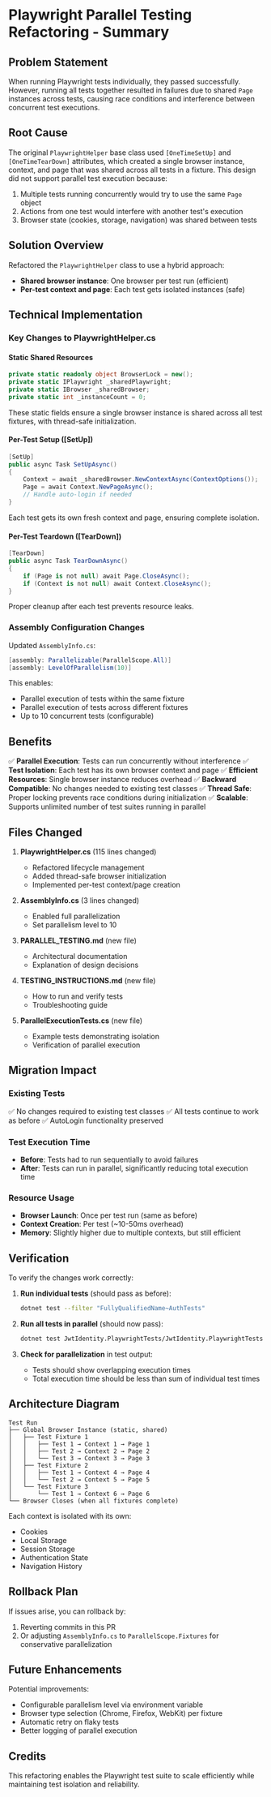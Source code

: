 # Playwright Parallel Testing Refactoring - Summary

## Problem Statement
When running Playwright tests individually, they passed successfully. However, running all tests together resulted in failures due to shared `Page` instances across tests, causing race conditions and interference between concurrent test executions.

## Root Cause
The original `PlaywrightHelper` base class used `[OneTimeSetUp]` and `[OneTimeTearDown]` attributes, which created a single browser instance, context, and page that was shared across all tests in a fixture. This design did not support parallel test execution because:

1. Multiple tests running concurrently would try to use the same `Page` object
2. Actions from one test would interfere with another test's execution
3. Browser state (cookies, storage, navigation) was shared between tests

## Solution Overview
Refactored the `PlaywrightHelper` class to use a hybrid approach:
- **Shared browser instance**: One browser per test run (efficient)
- **Per-test context and page**: Each test gets isolated instances (safe)

## Technical Implementation

### Key Changes to PlaywrightHelper.cs

#### Static Shared Resources
```csharp
private static readonly object BrowserLock = new();
private static IPlaywright _sharedPlaywright;
private static IBrowser _sharedBrowser;
private static int _instanceCount = 0;
```

These static fields ensure a single browser instance is shared across all test fixtures, with thread-safe initialization.

#### Per-Test Setup ([SetUp])
```csharp
[SetUp]
public async Task SetUpAsync()
{
    Context = await _sharedBrowser.NewContextAsync(ContextOptions());
    Page = await Context.NewPageAsync();
    // Handle auto-login if needed
}
```

Each test gets its own fresh context and page, ensuring complete isolation.

#### Per-Test Teardown ([TearDown])
```csharp
[TearDown]
public async Task TearDownAsync()
{
    if (Page is not null) await Page.CloseAsync();
    if (Context is not null) await Context.CloseAsync();
}
```

Proper cleanup after each test prevents resource leaks.

### Assembly Configuration Changes

Updated `AssemblyInfo.cs`:
```csharp
[assembly: Parallelizable(ParallelScope.All)]
[assembly: LevelOfParallelism(10)]
```

This enables:
- Parallel execution of tests within the same fixture
- Parallel execution of tests across different fixtures
- Up to 10 concurrent tests (configurable)

## Benefits

✅ **Parallel Execution**: Tests can run concurrently without interference
✅ **Test Isolation**: Each test has its own browser context and page
✅ **Efficient Resources**: Single browser instance reduces overhead
✅ **Backward Compatible**: No changes needed to existing test classes
✅ **Thread Safe**: Proper locking prevents race conditions during initialization
✅ **Scalable**: Supports unlimited number of test suites running in parallel

## Files Changed

1. **PlaywrightHelper.cs** (115 lines changed)
   - Refactored lifecycle management
   - Added thread-safe browser initialization
   - Implemented per-test context/page creation

2. **AssemblyInfo.cs** (3 lines changed)
   - Enabled full parallelization
   - Set parallelism level to 10

3. **PARALLEL_TESTING.md** (new file)
   - Architectural documentation
   - Explanation of design decisions

4. **TESTING_INSTRUCTIONS.md** (new file)
   - How to run and verify tests
   - Troubleshooting guide

5. **ParallelExecutionTests.cs** (new file)
   - Example tests demonstrating isolation
   - Verification of parallel execution

## Migration Impact

### Existing Tests
✅ No changes required to existing test classes
✅ All tests continue to work as before
✅ AutoLogin functionality preserved

### Test Execution Time
- **Before**: Tests had to run sequentially to avoid failures
- **After**: Tests can run in parallel, significantly reducing total execution time

### Resource Usage
- **Browser Launch**: Once per test run (same as before)
- **Context Creation**: Per test (~10-50ms overhead)
- **Memory**: Slightly higher due to multiple contexts, but still efficient

## Verification

To verify the changes work correctly:

1. **Run individual tests** (should pass as before):
   ```bash
   dotnet test --filter "FullyQualifiedName~AuthTests"
   ```

2. **Run all tests in parallel** (should now pass):
   ```bash
   dotnet test JwtIdentity.PlaywrightTests/JwtIdentity.PlaywrightTests.csproj
   ```

3. **Check for parallelization** in test output:
   - Tests should show overlapping execution times
   - Total execution time should be less than sum of individual test times

## Architecture Diagram

```
Test Run
├── Global Browser Instance (static, shared)
│   ├── Test Fixture 1
│   │   ├── Test 1 → Context 1 → Page 1
│   │   ├── Test 2 → Context 2 → Page 2
│   │   └── Test 3 → Context 3 → Page 3
│   ├── Test Fixture 2
│   │   ├── Test 1 → Context 4 → Page 4
│   │   └── Test 2 → Context 5 → Page 5
│   └── Test Fixture 3
│       └── Test 1 → Context 6 → Page 6
└── Browser Closes (when all fixtures complete)
```

Each context is isolated with its own:
- Cookies
- Local Storage
- Session Storage
- Authentication State
- Navigation History

## Rollback Plan

If issues arise, you can rollback by:
1. Reverting commits in this PR
2. Or adjusting `AssemblyInfo.cs` to `ParallelScope.Fixtures` for conservative parallelization

## Future Enhancements

Potential improvements:
- Configurable parallelism level via environment variable
- Browser type selection (Chrome, Firefox, WebKit) per fixture
- Automatic retry on flaky tests
- Better logging of parallel execution

## Credits

This refactoring enables the Playwright test suite to scale efficiently while maintaining test isolation and reliability.
